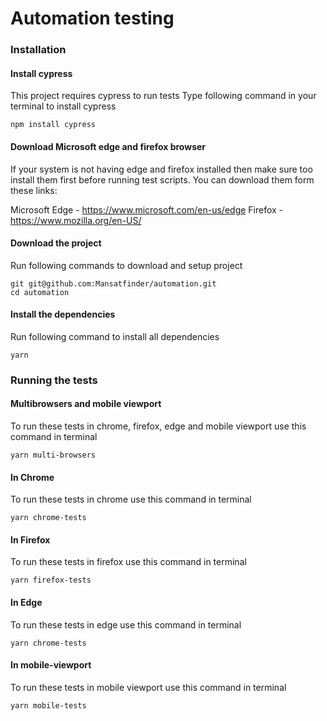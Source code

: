 # Automation testing

### Installation


#### Install cypress
This project requires cypress to run tests
Type following command in your terminal to install cypress
```
npm install cypress   
```
#### Download Microsoft edge and firefox browser
If your system is not having edge and firefox installed then make sure too install them first before running test scripts.
You can download them form these links:

Microsoft Edge - https://www.microsoft.com/en-us/edge
Firefox - https://www.mozilla.org/en-US/

#### Download the project
Run following commands to download and setup project
```
git git@github.com:Mansatfinder/automation.git
cd automation
```
#### Install the dependencies
Run following command to install all dependencies
```
yarn
```
### Running the tests

#### Multibrowsers and mobile viewport
To run these tests in chrome, firefox, edge and mobile viewport use this command in terminal
```
yarn multi-browsers
```
#### In Chrome
To run these tests in chrome use this command in terminal
```
yarn chrome-tests
```

#### In Firefox
To run these tests in firefox use this command in terminal
```
yarn firefox-tests
```
#### In Edge
To run these tests in edge use this command in terminal
```
yarn chrome-tests
```
#### In mobile-viewport 
To run these tests in mobile viewport use this command in terminal
```
yarn mobile-tests
```



